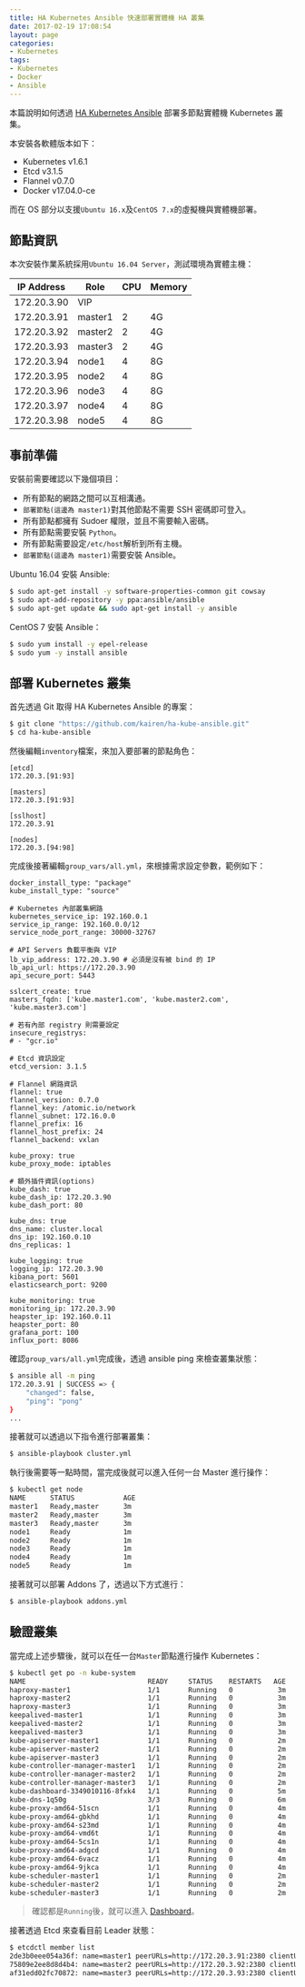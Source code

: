 ```yaml
---
title: HA Kubernetes Ansible 快速部署實體機 HA 叢集
date: 2017-02-19 17:08:54
layout: page
categories:
- Kubernetes
tags:
- Kubernetes
- Docker
- Ansible
---
```

本篇說明如何透過 [HA Kubernetes Ansible](https://github.com/kairen/ha-kube-ansible) 部署多節點實體機 Kubernetes 叢集。

本安裝各軟體版本如下：
* Kubernetes v1.6.1
* Etcd v3.1.5
* Flannel v0.7.0
* Docker v17.04.0-ce

<!--more-->

而在 OS 部分以支援`Ubuntu 16.x`及`CentOS 7.x`的虛擬機與實體機部署。

## 節點資訊
本次安裝作業系統採用`Ubuntu 16.04 Server`，測試環境為實體主機：

| IP Address  |   Role   |   CPU    |   Memory   |
|-------------|----------|----------|------------|
|172.20.3.90  |  VIP     |          |            |
|172.20.3.91  |  master1 |    2     |     4G     |
|172.20.3.92  |  master2 |    2     |     4G     |
|172.20.3.93  |  master3 |    2     |     4G     |
|172.20.3.94  |  node1   |    4     |     8G     |
|172.20.3.95  |  node2   |    4     |     8G     |
|172.20.3.96  |  node3   |    4     |     8G     |
|172.20.3.97  |  node4   |    4     |     8G     |
|172.20.3.98  |  node5   |    4     |     8G     |

## 事前準備
安裝前需要確認以下幾個項目：
* 所有節點的網路之間可以互相溝通。
* `部署節點(這邊為 master1)`對其他節點不需要 SSH 密碼即可登入。
* 所有節點都擁有 Sudoer 權限，並且不需要輸入密碼。
* 所有節點需要安裝 `Python`。
* 所有節點需要設定`/etc/host`解析到所有主機。
* `部署節點(這邊為 master1)`需要安裝 Ansible。

Ubuntu 16.04 安裝 Ansible:
```sh
$ sudo apt-get install -y software-properties-common git cowsay
$ sudo apt-add-repository -y ppa:ansible/ansible
$ sudo apt-get update && sudo apt-get install -y ansible
```

CentOS 7 安裝 Ansible：
```sh
$ sudo yum install -y epel-release
$ sudo yum -y install ansible
```

## 部署 Kubernetes 叢集
首先透過 Git 取得 HA Kubernetes Ansible 的專案：
```sh
$ git clone "https://github.com/kairen/ha-kube-ansible.git"
$ cd ha-kube-ansible
```

然後編輯`inventory`檔案，來加入要部署的節點角色：
```
[etcd]
172.20.3.[91:93]

[masters]
172.20.3.[91:93]

[sslhost]
172.20.3.91

[nodes]
172.20.3.[94:98]
```

完成後接著編輯`group_vars/all.yml`，來根據需求設定參數，範例如下：
```
docker_install_type: "package"
kube_install_type: "source"

# Kubernetes 內部叢集網路
kubernetes_service_ip: 192.160.0.1
service_ip_range: 192.160.0.0/12
service_node_port_range: 30000-32767

# API Servers 負載平衡與 VIP
lb_vip_address: 172.20.3.90 # 必須是沒有被 bind 的 IP
lb_api_url: https://172.20.3.90
api_secure_port: 5443

sslcert_create: true
masters_fqdn: ['kube.master1.com', 'kube.master2.com', 'kube.master3.com']

# 若有內部 registry 則需要設定
insecure_registrys:
# - "gcr.io"

# Etcd 資訊設定
etcd_version: 3.1.5

# Flannel 網路資訊
flannel: true
flannel_version: 0.7.0
flannel_key: /atomic.io/network
flannel_subnet: 172.16.0.0
flannel_prefix: 16
flannel_host_prefix: 24
flannel_backend: vxlan

kube_proxy: true
kube_proxy_mode: iptables

# 額外插件資訊(options)
kube_dash: true  
kube_dash_ip: 172.20.3.90
kube_dash_port: 80

kube_dns: true
dns_name: cluster.local
dns_ip: 192.160.0.10
dns_replicas: 1

kube_logging: true
logging_ip: 172.20.3.90
kibana_port: 5601
elasticsearch_port: 9200

kube_monitoring: true
monitoring_ip: 172.20.3.90
heapster_ip: 192.160.0.11
heapster_port: 80
grafana_port: 100
influx_port: 8086
```

確認`group_vars/all.yml`完成後，透過 ansible ping 來檢查叢集狀態：
```sh
$ ansible all -m ping
172.20.3.91 | SUCCESS => {
    "changed": false,
    "ping": "pong"
}
...
```

接著就可以透過以下指令進行部署叢集：
```sh
$ ansible-playbook cluster.yml
```

執行後需要等一點時間，當完成後就可以進入任何一台 Master 進行操作：
```sh
$ kubectl get node
NAME      STATUS            AGE
master1   Ready,master      3m
master2   Ready,master      3m
master3   Ready,master      3m
node1     Ready             1m
node2     Ready             1m
node3     Ready             1m
node4     Ready             1m
node5     Ready             1m
```

接著就可以部署 Addons 了，透過以下方式進行：
```sh
$ ansible-playbook addons.yml
```

## 驗證叢集
當完成上述步驟後，就可以在任一台`Master`節點進行操作 Kubernetes：
```sh
$ kubectl get po -n kube-system
NAME                              READY     STATUS    RESTARTS   AGE
haproxy-master1                   1/1       Running   0           3m
haproxy-master2                   1/1       Running   0           3m
haproxy-master3                   1/1       Running   0           3m
keepalived-master1                1/1       Running   0           3m
keepalived-master2                1/1       Running   0           3m
keepalived-master3                1/1       Running   0           3m
kube-apiserver-master1            1/1       Running   0           2m
kube-apiserver-master2            1/1       Running   0           2m
kube-apiserver-master3            1/1       Running   0           2m
kube-controller-manager-master1   1/1       Running   0           2m
kube-controller-manager-master2   1/1       Running   0           2m
kube-controller-manager-master3   1/1       Running   0           2m
kube-dashboard-3349010116-8fxk4   1/1       Running   0           5m
kube-dns-1q50g                    3/3       Running   0           6m
kube-proxy-amd64-51scn            1/1       Running   0           4m
kube-proxy-amd64-gbkhd            1/1       Running   0           4m
kube-proxy-amd64-s23md            1/1       Running   0           4m
kube-proxy-amd64-vmd6t            1/1       Running   0           4m
kube-proxy-amd64-5cs1n            1/1       Running   0           4m
kube-proxy-amd64-adgcd            1/1       Running   0           4m
kube-proxy-amd64-6vacz            1/1       Running   0           4m
kube-proxy-amd64-9jkca            1/1       Running   0           4m
kube-scheduler-master1            1/1       Running   0           2m
kube-scheduler-master2            1/1       Running   0           2m
kube-scheduler-master3            1/1       Running   0           2m
```
> 確認都是`Running`後，就可以進入 [Dashboard](http://172.20.3.90)。

接著透過 Etcd 來查看目前 Leader 狀態：
```sh
$ etcdctl member list
2de3b0eee054a36f: name=master1 peerURLs=http://172.20.3.91:2380 clientURLs=http://172.20.3.91:2379 isLeader=false
75809e2ee8d8d4b4: name=master2 peerURLs=http://172.20.3.92:2380 clientURLs=http://172.20.3.92:2379 isLeader=false
af31edd02fc70872: name=master3 peerURLs=http://172.20.3.93:2380 clientURLs=http://172.20.3.93:2379 isLeader=true
```
